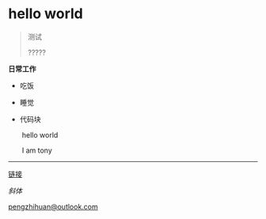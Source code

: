 # hello world

> 测试
>
> ?????



**日常工作**

+ 吃饭

+ 睡觉



+ 代码块

  ​    hello world

  ​    I am tony

  

---

[链接](https://github.com/Demonpzh/hexo.git)

*斜体*



<pengzhihuan@outlook.com>












